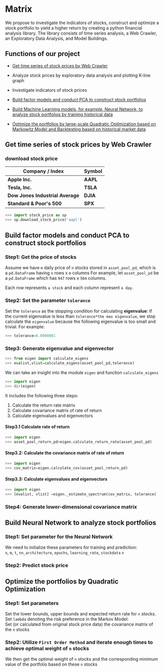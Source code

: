 # Matrix
We propose to investigate the indicators of stocks, construct and optimize a stock portfolio to yield a higher return by creating a python financial analysis library. The library consists of time series analysis, a Web Crawler, an Exploratory Data Analysis, and Model Buildings.

## Functions of our project

- [Get time series of stock prices by Web Crawler](#get-time-series-of-stock-prices-by-web-crawler)

- Analyze stock prices by exploratory data analysis and plotting K-line graph

- Investigate indicators of stock prices

- [Build factor models and conduct PCA to construct stock portfolios](#build-factor-models-and-conduct-pca-to-construct-stock-portfolios)

- [Build Machine Learning models, for example, Neural Network, to analyze stock portfolios by training historical data](#build-neural-network-to-analyze-stock-portfolios)

- [Optimize the portfolios by large-scale Quadratic Optimization based on Markowitz Model and Backtesting based on historical market data](#optimize-the-portfolios-by-quadratic-optimization)

## Get time series of stock prices by Web Crawler
### download stock price
Company / Index|Symbol                                                                                                                                             
---------- | -----------
**Apple Inc.**|**AAPL**
**Tesla, Inc.**|**TSLA**
**Dow Jones Industrial Average** |**DJIA**                                                 
**Standard & Poor's 500**| **SPX**
```python
>>> import stock_price as sp
>>> sp.download_stock_price('aapl')
```

## Build factor models and conduct PCA to construct stock portfolios
### Step1: Get the price of stocks
Assume we have `m` daily price of `n` stocks stored in `asset_pool_pd`, which is a `pd.DataFrame` having `n` rows x `m` columns
For example, let `asset_pool_pd` be a `pd.DataFrame` which has `947` rows x `504` columns. 

Each row represents `a stock` and each column represent `a day`.
### Step2: Set the parameter `tolerance`
Set the `tolerance` as the stopping condition for calculating **eigenvalue**: If the current eigenvalue is less than `tolerance*the max eigenvalue`, we stop calculate the `eigenvalue` because the following eigenvalue is too small and trivial.
For example:  
```python
>>> tolerance=0.0000001
```
### Step3: Generate eigenvalue and eigenvector
```python
>>> from eigen import calculate_eigens 
>>> evalist,vlist=calculate_eigens(asset_pool_pd,tolerance)
```
We can take an insight into the module `eigen` and function `calculate_eigens`  
```python
>>> import eigen
>>> dir(eigen)
```
It includes the following three steps:  
1. Calculate the return rate matrix
2. Calculate covariance matrix of rate of return  
3. Calculate eigenvalues and eigenvectors  
#### Step3.1 Calculate rate of return
```python
>>> import eigen 
>>> asset_pool_return_pd=eigen.calculate_return_rate(asset_pool_pd)
```
#### Step3.2: Calculate the covariance matrix of rate of return
```python
>>> import eigen 
>>> cov_matrix=eigen.calculate_cov(asset_pool_return_pd)
```
#### Step3.3: Calculate eigenvalues and eigenvectors
```python
>>> import eigen 
>>> [evalist, vlist] =eigen._estimate_spectrum(cov_matrix, tolerance)
```
### Step4: Generate lower-dimensional covariance matrix


## Build Neural Network to analyze stock portfolios
### Step1: Set parameter for the Neural Network
We need to initialize these parameters for training and prediction:  
`n`, `m`, `t`, `nn_architecture`, `epochs`, `learning_rate`, `stockdata`
`n`
### Step2: Predict stock price

## Optimize the portfolios by Quadratic Optimization
### Step1: Set parameters
Set the lower bounds, upper bounds and expected return rate for `n` stocks.   
Set `lambda` denoting the risk preference in the Markov Model:   
Set (or calculated from original stock price data) the covariance matrix of the `n` stocks  
### Step2: Utilize `First Order Method` and iterate enough times to achieve optimal weight of `n` stocks
We then get the optimal weight of `n` stocks and the corresponding minimum value of the portfolio based on these `n` stocks  

